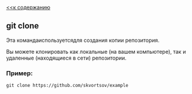 [<<к содержанию](./readme.md)

## git clone

Эта командаиспользуетсядля создания копии репозитория.



Вы можете клонировать как локальные (на вашем компьютере), так и удаленные (находящиеся в сети) репозитории.

### Пример:

```=bush
git clone https://github.com/skvortsov/example
```